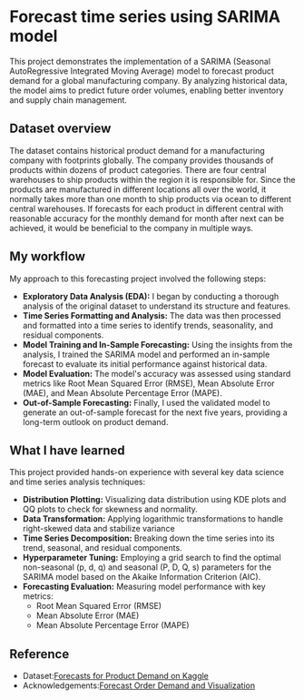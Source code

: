 # Forecast time series using SARIMA model
This project demonstrates the implementation of a SARIMA (Seasonal AutoRegressive Integrated Moving Average) model to forecast product demand for a global manufacturing company. By analyzing historical data, the model aims to predict future order volumes, enabling better inventory and supply chain management.
## Dataset overview
The dataset contains historical product demand for a manufacturing company with footprints globally. The company provides thousands of products within dozens of product categories. There are four central warehouses to ship products within the region it is responsible for. Since the products are manufactured in different locations all over the world, it normally takes more than one month to ship products via ocean to different central warehouses. If forecasts for each product in different central with reasonable accuracy for the monthly demand for month after next can be achieved, it would be beneficial to the company in multiple ways.
## My workflow
My approach to this forecasting project involved the following steps:
- **Exploratory Data Analysis (EDA):** I began by conducting a thorough analysis of the original dataset to understand its structure and features.
- **Time Series Formatting and Analysis:** The data was then processed and formatted into a time series to identify trends, seasonality, and residual components.
- **Model Training and In-Sample Forecasting:** Using the insights from the analysis, I trained the SARIMA model and performed an in-sample forecast to evaluate its initial performance against historical data.
- **Model Evaluation:** The model's accuracy was assessed using standard metrics like Root Mean Squared Error (RMSE), Mean Absolute Error (MAE), and Mean Absolute Percentage Error (MAPE).
- **Out-of-Sample Forecasting:** Finally, I used the validated model to generate an out-of-sample forecast for the next five years, providing a long-term outlook on product demand.
## What I have learned
This project provided hands-on experience with several key data science and time series analysis techniques:
  - **Distribution Plotting:** Visualizing data distribution using KDE plots and QQ plots to check for skewness and normality.
  - **Data Transformation:** Applying logarithmic transformations to handle right-skewed data and stabilize variance
  - **Time Series Decomposition:** Breaking down the time series into its trend, seasonal, and residual components.
  - **Hyperparameter Tuning:** Employing a grid search to find the optimal non-seasonal (p, d, q) and seasonal (P, D, Q, s) parameters for the SARIMA model based on the Akaike Information Criterion (AIC).
  - **Forecasting Evaluation:** Measuring model performance with key metrics:
    - Root Mean Squared Error (RMSE)
    - Mean Absolute Error (MAE)
    - Mean Absolute Percentage Error (MAPE)  
## Reference
- Dataset:[Forecasts for Product Demand on Kaggle](https://www.kaggle.com/datasets/felixzhao/productdemandforecasting)
- Acknowledgements:[Forecast Order Demand and Visualization](https://www.kaggle.com/code/imsanjoykb/forecast-order-demand-and-visualization)

